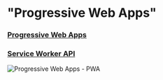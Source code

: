 # "Progressive Web Apps"

### [Progressive Web Apps](https://pwa.rocks/)
### [Service Worker API](https://developer.mozilla.org/es/docs/Web/API/Service_Worker_API)


![Progressive Web Apps - PWA](https://user-images.githubusercontent.com/3104648/28351989-7f68389e-6c4b-11e7-9bf2-e9fcd4977e7a.png)